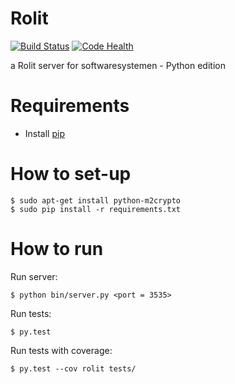 Rolit
=====

[![Build Status](https://travis-ci.org/tcoenraad/rolit.png?branch=master)](https://travis-ci.org/tcoenraad/rolit)
[![Code Health](https://landscape.io/github/tcoenraad/rolit/master/landscape.png)](https://landscape.io/github/tcoenraad/rolit/master)

a Rolit server for softwaresystemen - Python edition

Requirements
============
- Install [pip](http://www.pip-installer.org/en/latest/installing.html)

How to set-up
=============

    $ sudo apt-get install python-m2crypto
    $ sudo pip install -r requirements.txt

How to run
==========

Run server:

    $ python bin/server.py <port = 3535>
    
Run tests:

    $ py.test

Run tests with coverage:

    $ py.test --cov rolit tests/ 
